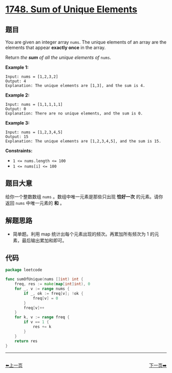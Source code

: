# [1748. Sum of Unique Elements](https://leetcode.com/problems/sum-of-unique-elements/)


## 题目

You are given an integer array `nums`. The unique elements of an array are the elements that appear **exactly once** in the array.

Return *the **sum** of all the unique elements of* `nums`.

**Example 1:**

```
Input: nums = [1,2,3,2]
Output: 4
Explanation: The unique elements are [1,3], and the sum is 4.
```

**Example 2:**

```
Input: nums = [1,1,1,1,1]
Output: 0
Explanation: There are no unique elements, and the sum is 0.
```

**Example 3:**

```
Input: nums = [1,2,3,4,5]
Output: 15
Explanation: The unique elements are [1,2,3,4,5], and the sum is 15.
```

**Constraints:**

- `1 <= nums.length <= 100`
- `1 <= nums[i] <= 100`

## 题目大意

给你一个整数数组 `nums` 。数组中唯一元素是那些只出现 **恰好一次** 的元素。请你返回 `nums` 中唯一元素的 **和** 。

## 解题思路

- 简单题。利用 map 统计出每个元素出现的频次。再累加所有频次为 1 的元素，最后输出累加和即可。

## 代码

```go
package leetcode

func sumOfUnique(nums []int) int {
	freq, res := make(map[int]int), 0
	for _, v := range nums {
		if _, ok := freq[v]; !ok {
			freq[v] = 0
		}
		freq[v]++
	}
	for k, v := range freq {
		if v == 1 {
			res += k
		}
	}
	return res
}
```


----------------------------------------------
<div style="display: flex;justify-content: space-between;align-items: center;">
<p><a href="https://books.halfrost.com/leetcode/ChapterFour/1700~1799/1744.Can-You-Eat-Your-Favorite-Candy-on-Your-Favorite-Day/">⬅️上一页</a></p>
<p><a href="https://books.halfrost.com/leetcode/ChapterFour/1700~1799/1752.Check-if-Array-Is-Sorted-and-Rotated/">下一页➡️</a></p>
</div>
